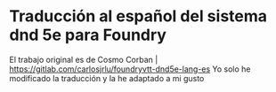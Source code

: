 # Traducción al español del sistema dnd 5e para Foundry

El trabajo original es de Cosmo Corban | https://gitlab.com/carlosjrlu/foundryvtt-dnd5e-lang-es
Yo solo he modificado la traducción y la he adaptado a mi gusto
